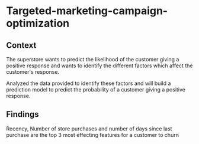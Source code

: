 # Targeted-marketing-campaign-optimization
## Context
The superstore wants to predict the likelihood of the customer giving a positive response and wants to identify the different factors which affect the customer's response.

Analyzed the data provided to identify these factors and will build a prediction model to predict the probability of a customer giving a positive response.
  
## Findings
Recency, Number of store purchases and number of days since last purchase are the top 3 most effecting features for a customer to churn
